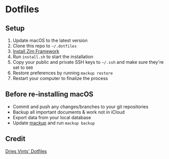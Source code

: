 # Dotfiles

## Setup

1. Update macOS to the latest version
2. Clone this repo to `~/.dotfiles`
3. [Install Zim Framework](https://github.com/zimfw/zimfw#installation)
4. Run `install.sh` to start the installation
5. Copy your public and private SSH keys to `~/.ssh` and make sure they're set
   to `600`
6. Restore preferences by running `mackup restore`
7. Restart your computer to finalize the process

## Before re-installing macOS

- Commit and push any changes/branches to your git repositories
- Backup all important documents & work not in iCloud
- Export data from your local database
- Update [mackup](https://github.com/lra/mackup) and run `mackup backup`

## Credit

[Dries Vints' Dotfiles](https://github.com/driesvints/dotfiles)
